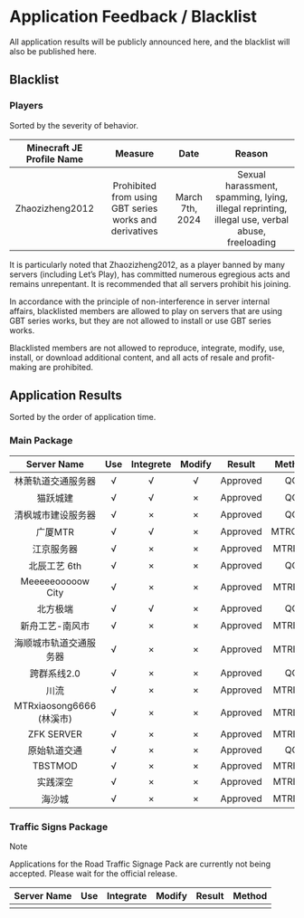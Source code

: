 # Application Feedback / Blacklist

All application results will be publicly announced here, and the blacklist will also be published here.

## Blacklist

### Players

Sorted by the severity of behavior.

| Minecraft JE Profile Name |                        Measure                         |      Date       |                            Reason                            |
| :-----------------------: | :----------------------------------------------------: | :-------------: | :----------------------------------------------------------: |
|      Zhaozizheng2012      | Prohibited from using GBT series works and derivatives | March 7th, 2024 | Sexual harassment, spamming, lying, illegal reprinting, illegal use, verbal abuse, freeloading |

It is particularly noted that Zhaozizheng2012, as a player banned by many servers (including Let’s Play), has committed numerous egregious acts and remains unrepentant. It is recommended that all servers prohibit his joining.

In accordance with the principle of non-interference in server internal affairs, blacklisted members are allowed to play on servers that are using GBT series works, but they are not allowed to install or use GBT series works.

Blacklisted members are not allowed to reproduce, integrate, modify, use, install, or download additional content, and all acts of resale and profit-making are prohibited.

## Application Results

Sorted by the order of application time.

### Main Package

|       Server Name        | Use  | Integrete | Modify |  Result  | Method |
| :----------------------: | :--: | :-------: | :----: | :------: | :----: |
|    林萧轨道交通服务器    |  √   |     √     |   √    | Approved |   QQ   |
|         猫跃城建         |  √   |     √     |   ×    | Approved |   QQ   |
|    清枫城市建设服务器    |  √   |     ×     |   ×    | Approved |   QQ   |
|         广厦MTR          |  √   |     √     |   ×    | Approved | MTRCMU |
|        江京服务器        |  √   |     ×     |   ×    | Approved | MTRBBS |
|       北辰工艺 6th       |  √   |     ×     |   ×    | Approved |   QQ   |
|    Meeeeeooooow City     |  √   |     ×     |   ×    | Approved | MTRBBS |
|         北方极端         |  √   |     √     |   ×    | Approved |   QQ   |
|     新舟工艺-南风市      |  √   |     ×     |   ×    | Approved | MTRBBS |
|  海顺城市轨道交通服务器  |  √   |     ×     |   ×    | Approved | MTRBBS |
|       跨群系线2.0        |  √   |     ×     |   ×    | Approved |   QQ   |
|           川流           |  √   |     ×     |   ×    | Approved | MTRBBS |
| MTRxiaosong6666 (林溪市) |  √   |     ×     |   ×    | Approved | MTRBBS |
|        ZFK SERVER        |  √   |     ×     |   ×    | Approved | MTRBBS |
|       原始轨道交通       |  √   |     ×     |   ×    | Approved |   QQ   |
|         TBSTMOD          |  √   |     ×     |   ×    | Approved | MTRBBS |
|         实践深空         |  √   |     ×     |   ×    | Approved | MTRBBS |
|          海沙城          |  √   |     ×     |   ×    | Approved | MTRBBS |

### Traffic Signs Package

> [!NOTE]
> Applications for the Road Traffic Signage Pack are currently not being accepted. Please wait for the official release.

| Server Name | Use | Integrate | Modify | Result | Method |
| :--------: | :--: | :--: | :--: | :------: | :------: |
|            |      |      |      |          |          |

